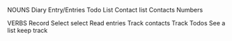 NOUNS
Diary
Entry/Entries
Todo List
Contact list
Contacts
Numbers


VERBS
Record 
Select select
Read entries
Track contacts
Track Todos
See a list
keep track